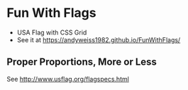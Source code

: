 # Fun With Flags
* USA Flag with CSS Grid
* See it at https://andyweiss1982.github.io/FunWithFlags/

## Proper Proportions, More or Less
See http://www.usflag.org/flagspecs.html
